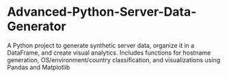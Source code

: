 # Advanced-Python-Server-Data-Generator
A Python project to generate synthetic server data, organize it in a DataFrame, and create visual analytics. Includes functions for hostname generation, OS/environment/country classification, and visualizations using Pandas and Matplotlib

